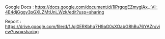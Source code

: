 Google Docs : https://docs.google.com/document/d/1lPrgqgEZmyglAx_-VI-4E4djGggy3pGXLZMtUni_Wzk/edit?usp=sharing 

Report : https://drive.google.com/file/d/1Jgi0ERKbhq7H9aG0sXOabG8hBu76YAZn/view?usp=sharing 